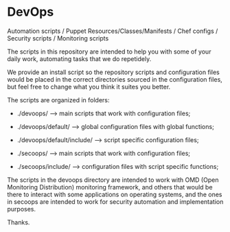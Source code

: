 # DevOps
Automation scripts / Puppet Resources/Classes/Manifests / Chef configs / Security scripts / Monitoring scripts

The scripts in this repository are intended to help you with some of your daily work, automating tasks that we do repetidely.

We provide an install script so the repository scripts and configuration files would be placed in the correct directories sourced in the configuration files, but feel free to change what you think it suites you better.

The scripts are organized in folders:

- ./devoops/ --> main scripts that work with configuration files;
- ./devoops/default/ --> global configuration files with global functions;
- ./devoops/default/include/ --> script specific configuration files;

- ./secoops/ --> main scripts that work with configuration files;
- ./secoops/include/ --> configuration files with script specific functions;


The scripts in the devoops directory are intended to work with OMD (Open Monitoring Distribution) monitoring framework, and others that would be there to interact with some applications on operating systems, and the ones in secoops are intended to work for security automation and implementation purposes.

Thanks.

